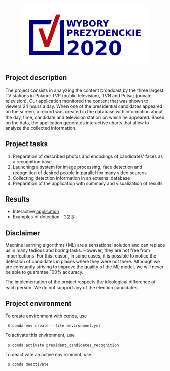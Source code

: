 <p align="center">
<img src="https://github.com/dataworkshop/dw-olsztyn-project/raw/master/president_candidates_recognition/img/wyborywtvLogoNoWirus.png" width="400"/>
</p>

## Project description

The project consists in analyzing the content broadcast by the three largest TV stations in Poland: TVP (public television), TVN and Polsat (private television). 
Our application monitored the content that was shown to viewers 24 hours a day.
When one of the presidential candidates appeared on the screen, a record was created in the database with information about the day, time, candidate and television station on which he appeared. 
Based on the data, the application generates interactive charts that allow to analyze the collected information.

## Project tasks
1. Preparation of described photos and encodings of candidates' faces as a recognition base
2. Launching a system for image processing, face detection and recognition of desired people in parallel for many video sources
3. Collecting detection information in an external database
4. Preparation of the application with summary and visualization of results

## Results

* Interactive [application](http://wyborywtv.herokuapp.com/) 
* Examples of detection - 
[1](samples/video)
[2](samples/screenshots)
[3](saved_montages%2F2020-05-01%2023%3A02%3A51.jpg)


## Disclaimer 

Machine learning algorithms (ML) are a sensational solution and can replace us in many tedious and boring tasks. 
However, they are not free from imperfections. 
For this reason, in some cases, it is possible to notice the detection of candidates in places where they were not there. 
Although we are constantly striving to improve the quality of the ML model, we will never be able to guarantee 100% accuracy.

The implementation of the project respects the ideological difference of each person. We do not support any of the election candidates.

## Project environment

To create environment with conda, use

     $ conda env create --file environment.yml 

To activate this environment, use

     $ conda activate president_candidates_recognition

 To deactivate an active environment, use

     $ conda deactivate
